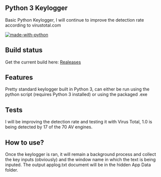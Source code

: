 ## Python 3 Keylogger
Basic Python Keylogger, I will continue to improve the detection rate according to virustotal.com

[![made-with-python](https://img.shields.io/badge/Made%20with-Python-1f425f.svg)](https://www.python.org/)


## Build status
Get the current build here:
[Realeases](https://github.com/jamestrose/python-keylogger/releases/)

## Features
Pretty standard keylogger built in Python 3, can either be run using the python script (requires Python 3 installed) or using the packaged .exe

## Tests
I will be improving the detection rate and testing it with Virus Total, 1.0 is being detected by 17 of the 70 AV engines.

## How to use?
Once the keylogger is ran, it will remain a background process and collect the key inputs (obviously) and the window name in which the text is being inputed. The output applog.txt document will be in the hidden App Data folder.

